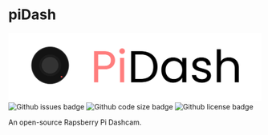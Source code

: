 # piDash

![piDash Logo](./PiDash.svg)
![Github issues badge](https://img.shields.io/github/issues/garzarobm/piDash?style=for-the-badge)
![Github code size badge](https://img.shields.io/github/languages/code-size/garzarobm/piDash?style=for-the-badge)
![Github license badge](https://img.shields.io/github/license/garzarobm/piDash?style=for-the-badge)

An open-source Rapsberry Pi Dashcam.

<!-- ## Functionalities

- [x] Records on boot
- [ ] Web accessible file video capability
- [ ] Easy Backup (Cloud + Local Options / Integrations)

## Setup

Edit `config.ini`

#### **Type | Default**

- Resolution (default 720p)
- Framerate (default 30fps)
- Export (default #TODO: Determine a better place than `./recordings/`) -->
<!-- - Max. days of video (default 7 days)
- Max. percent of storage (default 85% of total storage)
    - Note: Recordings will be Overwritten / Deleted
- Min. percent of storage (default ) -->